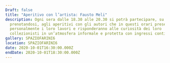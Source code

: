 ```yaml
---
Draft: false
title: "Aperitivo con l’artista: Fausto Meli"
description: Ogni sera dalle 18.30 alle 20.30 si potrà partecipare, su invito o
  prenotandosi, agli aperitivi con gli autori che in questi orari presenteranno
  personalmente i loro lavori e risponderanno alle curiosità dei loro
  collezionisti in un’atmosfera informale e protetta con ingressi contingentati.
gallery: SPAZIOFARINI6
location: SPAZIOFARINI6
date: 2020-10-01T16:30:00.000Z
endDate: 2020-10-01T18:30:00.000Z
---
```

